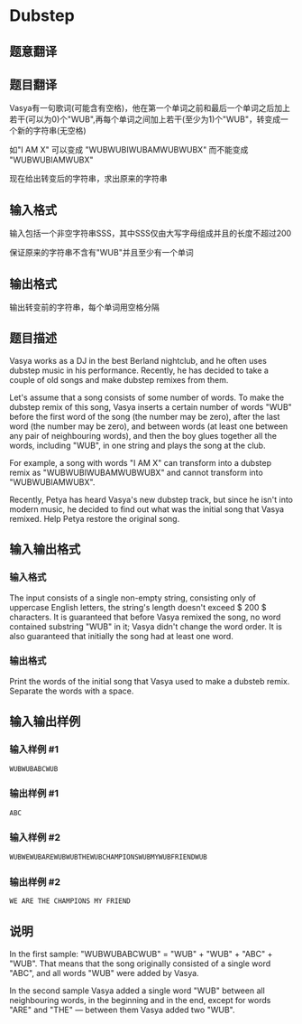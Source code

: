 # Dubstep

## 题意翻译

## 题目翻译

Vasya有一句歌词(可能含有空格)，他在第一个单词之前和最后一个单词之后加上若干(可以为0)个"WUB",再每个单词之间加上若干(至少为1)个"WUB"，转变成一个新的字符串(无空格)

如"I AM X" 可以变成 "WUBWUBIWUBAMWUBWUBX" 而不能变成 "WUBWUBIAMWUBX"

现在给出转变后的字符串，求出原来的字符串

## 输入格式

输入包括一个非空字符串SSS，其中SSS仅由大写字母组成并且的长度不超过200

保证原来的字符串不含有"WUB"并且至少有一个单词

## 输出格式

输出转变前的字符串，每个单词用空格分隔

## 题目描述

Vasya works as a DJ in the best Berland nightclub, and he often uses dubstep music in his performance. Recently, he has decided to take a couple of old songs and make dubstep remixes from them.

Let's assume that a song consists of some number of words. To make the dubstep remix of this song, Vasya inserts a certain number of words "WUB" before the first word of the song (the number may be zero), after the last word (the number may be zero), and between words (at least one between any pair of neighbouring words), and then the boy glues together all the words, including "WUB", in one string and plays the song at the club.

For example, a song with words "I AM X" can transform into a dubstep remix as "WUBWUBIWUBAMWUBWUBX" and cannot transform into "WUBWUBIAMWUBX".

Recently, Petya has heard Vasya's new dubstep track, but since he isn't into modern music, he decided to find out what was the initial song that Vasya remixed. Help Petya restore the original song.

## 输入输出格式

### 输入格式

The input consists of a single non-empty string, consisting only of uppercase English letters, the string's length doesn't exceed $ 200 $ characters. It is guaranteed that before Vasya remixed the song, no word contained substring "WUB" in it; Vasya didn't change the word order. It is also guaranteed that initially the song had at least one word.

### 输出格式

Print the words of the initial song that Vasya used to make a dubsteb remix. Separate the words with a space.

## 输入输出样例

### 输入样例 #1

```cpp
WUBWUBABCWUB

```
### 输出样例 #1

```cpp
ABC 
```


### 输入样例 #2

```cpp
WUBWEWUBAREWUBWUBTHEWUBCHAMPIONSWUBMYWUBFRIENDWUB

```
### 输出样例 #2

```cpp
WE ARE THE CHAMPIONS MY FRIEND 
```


## 说明

In the first sample: "WUBWUBABCWUB" = "WUB" + "WUB" + "ABC" + "WUB". That means that the song originally consisted of a single word "ABC", and all words "WUB" were added by Vasya.

In the second sample Vasya added a single word "WUB" between all neighbouring words, in the beginning and in the end, except for words "ARE" and "THE" — between them Vasya added two "WUB".

